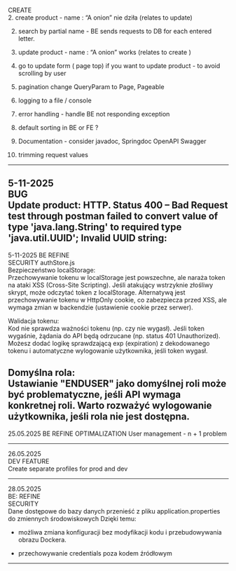 CREATE  
2. create product - name :  “A onion” nie dziła (relates to update)

2. search by partial name - BE sends requests to DB for each entered letter.

3. update product - name :  “A onion”  works   (relates to create )

4. go to update form ( page top) if you want to update product - to avoid scrolling by user

5. pagination change QueryParam to Page, Pageable

6. logging to a file / console

7. error handling - handle BE not responding exception

8. default sorting in BE or FE ?

9. Documentation - consider javadoc, Springdoc OpenAPI Swagger

10. trimming request values

----------------------------------
5-11-2025  
BUG  
Update product:
HTTP. Status 400 – Bad Request
test through postman failed to convert value of type 'java.lang.String' to required type 'java.util.UUID'; Invalid UUID string: <uuid>
----------------------------------

5-11-2025
BE
REFINE  
SECURITY
authStore.js  
Bezpieczeństwo localStorage:  
Przechowywanie tokenu w localStorage jest powszechne, ale naraża token na ataki XSS (Cross-Site Scripting). Jeśli atakujący wstrzyknie złośliwy skrypt, może odczytać token z localStorage.
    Alternatywą jest przechowywanie tokenu w HttpOnly cookie, co zabezpiecza przed XSS, ale wymaga zmian w backendzie (ustawienie cookie przez serwer).

Walidacja tokenu:  
Kod nie sprawdza ważności tokenu (np. czy nie wygasł). Jeśli token wygaśnie, żądania do API będą odrzucane (np. status 401 Unauthorized). Możesz dodać logikę sprawdzającą exp (expiration) z dekodowanego tokenu i automatyczne wylogowanie użytkownika, jeśli token wygasł.

Domyślna rola:  
Ustawianie "ENDUSER" jako domyślnej roli może być problematyczne, jeśli API wymaga konkretnej roli. Warto rozważyć wylogowanie użytkownika, jeśli rola nie jest dostępna.
----------------------------------

25.05.2025
BE
REFINE
OPTIMALIZATION
User management - n + 1 problem

----------------------------------

26.05.2025  
DEV
FEATURE  
Create separate profiles for prod and dev

----------------------------------

28.05.2025  
BE:
REFINE  
SECURITY  
Dane dostępowe do bazy danych przenieść z pliku application.properties do zmiennych środowiskowych
Dzięki temu:
* możliwa zmiana konfiguracji bez modyfikacji kodu i przebudowywania obrazu Dockera. 

* przechowywanie credentials poza kodem źródłowym 

----------------------------------
